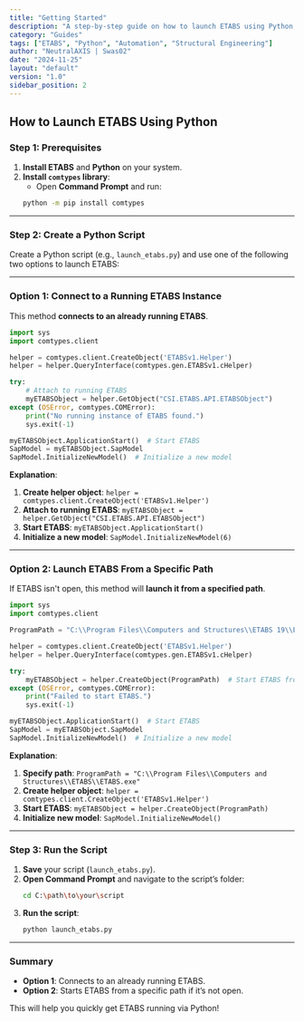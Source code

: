 ```yaml
---
title: "Getting Started"
description: "A step-by-step guide on how to launch ETABS using Python, with two methods: connecting to a running instance or launching from a specific path."
category: "Guides"
tags: ["ETABS", "Python", "Automation", "Structural Engineering"]
author: "NeutralAXIS | Swas02"
date: "2024-11-25"
layout: "default"
version: "1.0"
sidebar_position: 2
---
```


## **How to Launch ETABS Using Python**

### **Step 1: Prerequisites**

1. **Install ETABS** and **Python** on your system.
2. **Install `comtypes` library**:
   - Open **Command Prompt** and run:
   ```bash
   python -m pip install comtypes
   ```

---

### **Step 2: Create a Python Script**

Create a Python script (e.g., `launch_etabs.py`) and use one of the following two options to launch ETABS:

---

### **Option 1: Connect to a Running ETABS Instance**

This method **connects to an already running ETABS**.

```python
import sys
import comtypes.client

helper = comtypes.client.CreateObject('ETABSv1.Helper')  
helper = helper.QueryInterface(comtypes.gen.ETABSv1.cHelper)  

try:
    # Attach to running ETABS
    myETABSObject = helper.GetObject("CSI.ETABS.API.ETABSObject")  
except (OSError, comtypes.COMError):
    print("No running instance of ETABS found.")
    sys.exit(-1)

myETABSObject.ApplicationStart()  # Start ETABS
SapModel = myETABSObject.SapModel
SapModel.InitializeNewModel()  # Initialize a new model
```

**Explanation**:
1. **Create helper object**: `helper = comtypes.client.CreateObject('ETABSv1.Helper')`
2. **Attach to running ETABS**: `myETABSObject = helper.GetObject("CSI.ETABS.API.ETABSObject")`
3. **Start ETABS**: `myETABSObject.ApplicationStart()`
4. **Initialize a new model**: `SapModel.InitializeNewModel(6)` 

---

### **Option 2: Launch ETABS From a Specific Path**

If ETABS isn't open, this method will **launch it from a specified path**.

```python
import sys
import comtypes.client

ProgramPath = "C:\\Program Files\\Computers and Structures\\ETABS 19\\ETABS.exe"

helper = comtypes.client.CreateObject('ETABSv1.Helper')  
helper = helper.QueryInterface(comtypes.gen.ETABSv1.cHelper)  

try:
    myETABSObject = helper.CreateObject(ProgramPath)  # Start ETABS from specified path
except (OSError, comtypes.COMError):
    print("Failed to start ETABS.")
    sys.exit(-1)

myETABSObject.ApplicationStart()  # Start ETABS
SapModel = myETABSObject.SapModel
SapModel.InitializeNewModel()  # Initialize a new model
```

**Explanation**:
1. **Specify path**: `ProgramPath = "C:\\Program Files\\Computers and Structures\\ETABS\\ETABS.exe"`
2. **Create helper object**: `helper = comtypes.client.CreateObject('ETABSv1.Helper')`
3. **Start ETABS**: `myETABSObject = helper.CreateObject(ProgramPath)`
4. **Initialize new model**: `SapModel.InitializeNewModel()`

---

### **Step 3: Run the Script**

1. **Save** your script (`launch_etabs.py`).
2. **Open Command Prompt** and navigate to the script’s folder:
   ```bash
   cd C:\path\to\your\script
   ```
3. **Run the script**:
   ```bash
   python launch_etabs.py
   ```

---

### **Summary**

- **Option 1**: Connects to an already running ETABS.
- **Option 2**: Starts ETABS from a specific path if it’s not open.

This will help you quickly get ETABS running via Python!
